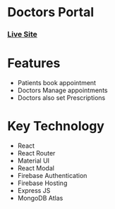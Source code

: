# Doctors Portal 
### [Live Site](https://doctors-portal-733e5.web.app/)

# Features 
- Patients book appointment 
- Doctors Manage appointments 
- Doctors also set Prescriptions 


# Key Technology
- React 
- React Router 
- Material UI
- React Modal 
- Firebase Authentication
- Firebase Hosting 
- Express JS
- MongoDB Atlas 